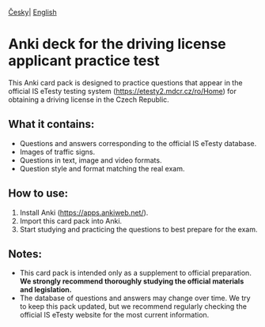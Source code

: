 [Česky](README.md)| [English](README_EN.md)
# Anki deck for the driving license applicant practice test
This Anki card pack is designed to practice questions that appear in the official IS eTesty testing system (https://etesty2.mdcr.cz/ro/Home) for obtaining a driving license in the Czech Republic.

## What it contains:
* Questions and answers corresponding to the official IS eTesty database.
* Images of traffic signs.
* Questions in text, image and video formats.
* Question style and format matching the real exam.

## How to use:
1. Install Anki (https://apps.ankiweb.net/).
2. Import this card pack into Anki.
3. Start studying and practicing the questions to best prepare for the exam.

## Notes:
* This card pack is intended only as a supplement to official preparation. **We strongly recommend thoroughly studying the official materials and legislation.**
* The database of questions and answers may change over time. We try to keep this pack updated, but we recommend regularly checking the official IS eTesty website for the most current information.